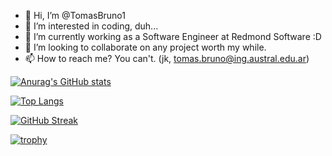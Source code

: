 - 👋 Hi, I’m @TomasBruno1
- 👀 I’m interested in coding, duh...
- 🌱 I’m currently working as a Software Engineer at Redmond Software :D
- 💞️ I’m looking to collaborate on any project worth my while.
- 📫 How to reach me? You can't. (jk, tomas.bruno@ing.austral.edu.ar)

[![Anurag's GitHub stats](https://github-readme-stats.vercel.app/api?username=TomasBruno1&count_private=true&show_icons=true&theme=dracula)](https://github.com/anuraghazra/github-readme-stats)

[![Top Langs](https://github-readme-stats.vercel.app/api/top-langs/?username=TomasBruno1&theme=dracula&hide=Jupyter+Notebook&exclude_repo=PytorchQuickstart&layout=compact)](https://github.com/anuraghazra/github-readme-stats)

[![GitHub Streak](http://github-readme-streak-stats.herokuapp.com?user=TomasBruno1&theme=dracula)](https://git.io/streak-stats)

[![trophy](https://github-profile-trophy.vercel.app/?username=TomasBruno1&theme=onedark)](https://github.com/ryo-ma/github-profile-trophy)

<!---
TomasBruno1/TomasBruno1 is a ✨ special ✨ repository because its `README.md` (this file) appears on your GitHub profile.
You can click the Preview link to take a look at your changes.
--->

